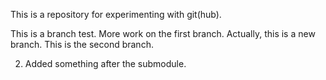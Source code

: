 This is a repository for experimenting with git(hub).

This is a branch test.
More work on the first branch.
Actually, this is a new branch.
This is the second branch.

2. Added something after the submodule.
